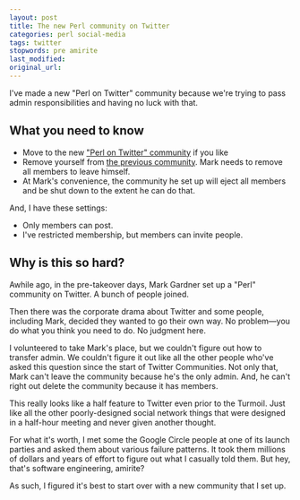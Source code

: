 ```yaml
---
layout: post
title: The new Perl community on Twitter
categories: perl social-media
tags: twitter
stopwords: pre amirite
last_modified:
original_url:
---
```


I've made a new "Perl on Twitter" community because we're trying to pass admin responsibilities  and having no luck with that.

<!--more-->

## What you need to know

* Move to the new ["Perl on Twitter" community](https://twitter.com/i/communities/1616157397029879831) if you like
* Remove yourself from [the previous community](https://twitter.com/i/communities/1471579416216145924). Mark needs to remove all members to leave himself.
* At Mark's convenience, the community he set up will eject all members and be shut down to the extent he can do that.

And, I have these settings:

* Only members can post.
* I've restricted membership, but members can invite people.

## Why is this so hard?

Awhile ago, in the pre-takeover days, Mark Gardner set up a "Perl" community on Twitter. A bunch of people joined.

Then there was the corporate drama about Twitter and some people, including Mark, decided they wanted to go their own way. No problem—you do what you think you need to do. No judgment here.

I volunteered to take Mark's place, but we couldn't figure out how to transfer admin. We couldn't figure it out like all the other people who've asked this question since the start of Twitter Communities. Not only that, Mark can't leave the community because he's the only admin. And, he can't right out delete the community because it has members.

This really looks like a half feature to Twitter even prior to the Turmoil. Just like all the other poorly-designed social network things that were designed in a half-hour meeting and never given another thought.

For what it's worth, I met some the Google Circle people at one of its launch parties and asked them about various failure patterns. It took them millions of dollars and years of effort to figure out what I casually told them. But hey, that's software engineering, amirite?

As such, I figured it's best to start over with a new community that I set up.


